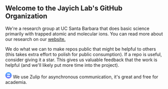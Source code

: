 ## Welcome to the Jayich Lab's GitHub Organization

We're a research group at UC Santa Barbara that does basic science primarily with trapped atomic and molecular ions.  You can read more about our research on our [website.](https://jayich.io/)

We do what we can to make repos public that might be helpful to others (this takes extra effort to polish for public consumption).  If a repo is useful, consider giving it a star. 
This gives us valuable feedback that the work is helpful (and we'll likely put more time into the project).

<img src="./profile/zulip-icon-circle.svg" width="20" height="20"> We use Zulip for asynchronous communication, it's great and free for academia.



